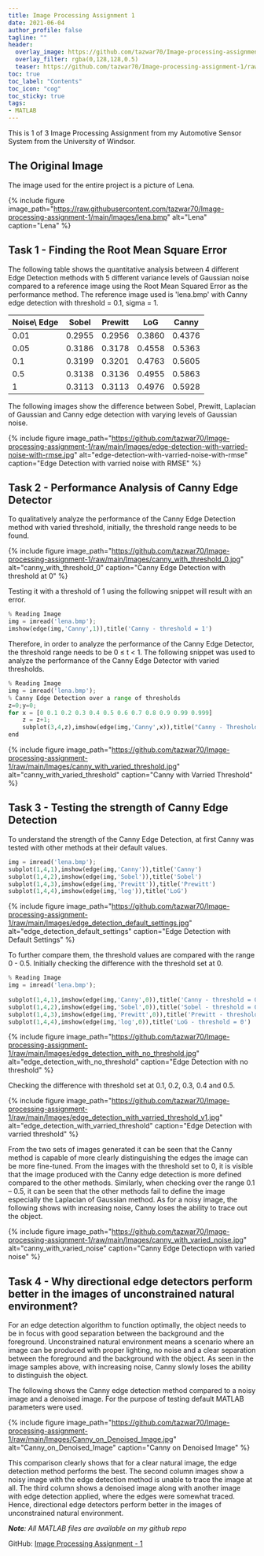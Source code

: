 ```yaml
---
title: Image Processing Assignment 1
date: 2021-06-04
author_profile: false
tagline: ""
header:
  overlay_image: https://github.com/tazwar70/Image-processing-assignment-1/raw/main/Images/edge-detection-with-varried-noise-with-rmse.jpg
  overlay_filter: rgba(0,128,128,0.5)
  teaser: https://github.com/tazwar70/Image-processing-assignment-1/raw/main/Images/edge-detection-with-varried-noise-with-rmse.jpg
toc: true
toc_label: "Contents"
toc_icon: "cog"
toc_sticky: true
tags:
- MATLAB
---
```


This is 1 of 3 Image Processing Assignment from my Automotive Sensor System from the University of Windsor.

## The Original Image

The image used for the entire project is a picture of Lena.

{% include figure image_path="https://raw.githubusercontent.com/tazwar70/Image-processing-assignment-1/main/Images/lena.bmp" 
alt="Lena" 
caption="Lena" 
%}

## Task 1 - Finding the Root Mean Square Error

The following table shows the quantitative analysis between 4 different Edge Detection methods with 5 different variance levels of Gaussian noise compared to a reference image using the Root Mean Squared Error as the performance method. The reference image used is 'lena.bmp' with Canny edge detection with threshold = 0.1, sigma = 1.


<table>
<thead>
	<tr>
		<th>Noise\ Edge</th>
		<th>Sobel</th>
		<th>Prewitt</th>
		<th>LoG</th>
		<th>Canny</th>
	</tr>
</thead>
<tbody>
	<tr>
		<td>0.01</td>
		<td>0.2955</td>
		<td>0.2956</td>
		<td>0.3860</td>
		<td>0.4376</td>
	</tr>
	<tr>
		<td>0.05</td>
		<td>0.3186</td>
		<td>0.3178</td>
		<td>0.4558</td>
		<td>0.5363</td>
	</tr>
	<tr>
		<td>0.1</td>
		<td>0.3199</td>
		<td>0.3201</td>
		<td>0.4763</td>
		<td>0.5605</td>
	</tr>
	<tr>
		<td>0.5</td>
		<td>0.3138</td>
		<td>0.3136</td>
		<td>0.4955</td>
		<td>0.5863</td>
	</tr>
	<tr>
		<td>1</td>
		<td>0.3113</td>
		<td>0.3113</td>
		<td>0.4976</td>
		<td>0.5928</td>
	</tr>
</tbody>
</table>

The following images show the difference between Sobel, Prewitt, Laplacian of Gaussian and Canny edge detection with varying levels of Gaussian noise.

{% include figure image_path="https://github.com/tazwar70/Image-processing-assignment-1/raw/main/Images/edge-detection-with-varried-noise-with-rmse.jpg" 
alt="edge-detection-with-varried-noise-with-rmse" 
caption="Edge Detection with varried noise with RMSE" 
%}

## Task 2 - Performance Analysis of Canny Edge Detector

To qualitatively analyze the performance of the Canny Edge Detection method with varied threshold, initially, the threshold range needs to be found.

{% include figure image_path="https://github.com/tazwar70/Image-processing-assignment-1/raw/main/Images/canny_with_threshold_0.jpg" 
alt="canny_with_threshold_0" 
caption="Canny Edge Detection with threshold at 0" 
%}

Testing it with a threshold of 1 using the following snippet will result with an error.

```python
% Reading Image
img = imread('lena.bmp');
imshow(edge(img,'Canny',1)),title('Canny - threshold = 1')
```

Therefore, in order to analyze the performance of the Canny Edge Detector, the threshold range needs to be 0 ≤ t < 1.
The following snippet was used to analyze the performance of the Canny Edge Detector with varied thresholds.

```python
% Reading Image
img = imread('lena.bmp');
% Canny Edge Detection over a range of thresholds
z=0;y=0;
for x = [0 0.1 0.2 0.3 0.4 0.5 0.6 0.7 0.8 0.9 0.99 0.999]
    z = z+1;
    subplot(3,4,z),imshow(edge(img,'Canny',x)),title("Canny - Threshold = " + num2str(x))
end
```

{% include figure image_path="https://github.com/tazwar70/Image-processing-assignment-1/raw/main/Images/canny_with_varied_threshold.jpg" 
alt="canny_with_varied_threshold" 
caption="Canny with Varried Threshold" 
%}

## Task 3 - Testing the strength of Canny Edge Detection

To understand the strength of the Canny Edge Detection, at first Canny was tested with other methods at their default values.

```python
img = imread('lena.bmp');
subplot(1,4,1),imshow(edge(img,'Canny')),title('Canny')
subplot(1,4,2),imshow(edge(img,'Sobel')),title('Sobel')
subplot(1,4,3),imshow(edge(img,'Prewitt')),title('Prewitt')
subplot(1,4,4),imshow(edge(img,'log')),title('LoG')
```

{% include figure image_path="https://github.com/tazwar70/Image-processing-assignment-1/raw/main/Images/edge_detection_default_settings.jpg" 
alt="edge_detection_default_settings" 
caption="Edge Detection with Default Settings" 
%}

To further compare them, the threshold values are compared with the range 0 - 0.5.
Initially checking the difference with the threshold set at 0.

```python
% Reading Image
img = imread('lena.bmp');
 
subplot(1,4,1),imshow(edge(img,'Canny',0)),title('Canny - threshold = 0')
subplot(1,4,2),imshow(edge(img,'Sobel',0)),title('Sobel - threshold = 0')
subplot(1,4,3),imshow(edge(img,'Prewitt',0)),title('Prewitt - threshold = 0')
subplot(1,4,4),imshow(edge(img,'log',0)),title('LoG - threshold = 0')
```

{% include figure image_path="https://github.com/tazwar70/Image-processing-assignment-1/raw/main/Images/edge_detection_with_no_threshold.jpg" 
alt="edge_detection_with_no_threshold" 
caption="Edge Detection with no threshold" 
%}

Checking the difference with threshold set at 0.1, 0.2, 0.3, 0.4 and 0.5.

{% include figure image_path="https://github.com/tazwar70/Image-processing-assignment-1/raw/main/Images/edge_detection_with_varried_threshold_v1.jpg" 
alt="edge_detection_with_varried_threshold" 
caption="Edge Detection with varried threshold" 
%}

From the two sets of images generated it can be seen that the Canny method is capable of more clearly distinguishing the edges the image can be more fine-tuned. From the images with the threshold set to 0, it is visible that the image produced with the Canny edge detection is more defined compared to the other methods. Similarly, when checking over the range 0.1 – 0.5, it can be seen that the other methods fail to define the image especially the Laplacian of Gaussian method. As for a noisy image, the following shows with increasing noise, Canny loses the ability to trace out the object.

{% include figure image_path="https://github.com/tazwar70/Image-processing-assignment-1/raw/main/Images/canny_with_varied_noise.jpg" 
alt="canny_with_varied_noise" 
caption="Canny Edge Detectiopn with varied noise" 
%}

## Task 4 - Why directional edge detectors perform better in the images of unconstrained natural environment?

For an edge detection algorithm to function optimally, the object needs to be in focus with good separation between the background and the foreground. Unconstrained natural environment means a scenario where an image can be produced with proper lighting, no noise and a clear separation between the foreground and the background with the object. As seen in the image samples above, with increasing noise, Canny slowly loses the ability to distinguish the object.

The following shows the Canny edge detection method compared to a noisy image and a denoised image. For the purpose of testing default MATLAB parameters were used.

{% include figure image_path="https://github.com/tazwar70/Image-processing-assignment-1/raw/main/Images/Canny_on_Denoised_Image.jpg" 
alt="Canny_on_Denoised_Image" 
caption="Canny on Denoised Image" 
%}

This comparison clearly shows that for a clear natural image, the edge detection method performs the best. The second column images show a noisy image with the edge detection method is unable to trace the image at all. The third column shows a denoised image along with another image with edge detection applied, where the edges were somewhat traced. Hence, directional edge detectors perform better in the images of unconstrained natural environment.

***Note**: All MATLAB files are available on my github repo*

GitHub: [Image Processing Assignment - 1](https://github.com/tazwar70/Image-processing-assignment-1)
